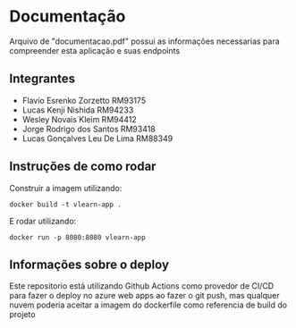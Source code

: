 # Documentação

Arquivo de "documentacao.pdf" possui as informações necessarias para compreender esta aplicação e suas endpoints

## Integrantes

- Flavio Esrenko Zorzetto RM93175
- Lucas Kenji Nishida RM94233
- Wesley Novais Kleim RM94412
- Jorge Rodrigo dos Santos RM93418
- Lucas Gonçalves Leu De Lima RM88349

## Instruções de como rodar

Construir a imagem utilizando:

```console
docker build -t vlearn-app .
```

E rodar utilizando:

```console
docker run -p 8080:8080 vlearn-app
```

## Informações sobre o deploy

Este repositorio está utilizando Github Actions como provedor de CI/CD para fazer o deploy no azure web apps ao fazer o git push, mas qualquer nuvem poderia aceitar a imagem do dockerfile como referencia de build do projeto